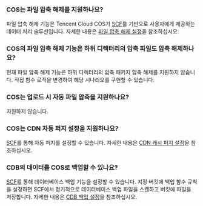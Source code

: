 ### COS는 파일 압축 해제를 지원하나요?

파일 압축 해제 기능은 Tencent Cloud COS가 [SCF](https://intl.cloud.tencent.com/document/product/583)를 기반으로 사용자에게 제공하는 데이터 처리 솔루션입니다. 자세한 내용은 [파일 압축 해제 설정](https://intl.cloud.tencent.com/document/product/436/35663)을 참조하십시오.

### COS의 파일 압축 해제 기능은 하위 디렉터리의 압축 파일도 압축 해제하나요?

현재 파일 압축 해제 기능은 하위 디렉터리의 압축 패키지 압축 해제를 지원하지 않습니다. 직접 함수 로직을 변경하여 해당 시나리오를 구현할 수 있습니다.

### COS는 업로드 시 자동 파일 압축을 지원하나요?

지원하지 않습니다.

### COS는 CDN 자동 퍼지 설정을 지원하나요?

[SCF](https://intl.cloud.tencent.com/document/product/583)를 통해 자동 퍼지를 설정할 수 있습니다. 자세한 내용은 [CDN 캐시 퍼지 설정](https://intl.cloud.tencent.com/document/product/436/37273)을 참조하십시오.

### CDB의 데이터를 COS로 백업할 수 있나요?

[SCF](https://intl.cloud.tencent.com/document/product/583)를 통해 데이터베이스 백업 기능을 설정할 수 있습니다. 지정 버킷에 백업 함수 규칙을 설정하면 SCF에서 정기적으로 데이터베이스 백업 파일을 스캔하고 버킷에 파일을 저장합니다. 자세한 내용은 [CDB 백업 설정](https://intl.cloud.tencent.com/document/product/436/39629)을 참조하십시오.

